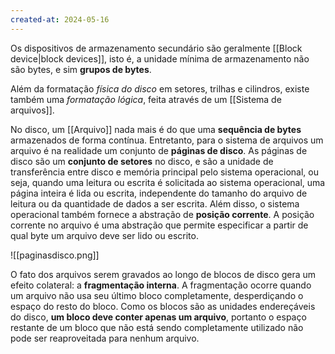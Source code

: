 ```yaml
---
created-at: 2024-05-16
---
```


Os dispositivos de armazenamento secundário são geralmente [[Block device|block devices]], isto é, a unidade mínima de armazenamento não são bytes, e sim **grupos de bytes**.

Além da formatação *física do disco* em setores, trilhas e cilindros, existe também uma *formatação lógica*, feita através de um [[Sistema de arquivos]].

No disco, um [[Arquivo]] nada mais é do que uma **sequência de bytes** armazenados de forma contínua. Entretanto, para o sistema de arquivos um arquivo é na realidade um conjunto de **páginas de disco**. As páginas de disco são um **conjunto de setores** no disco, e são a unidade de transferência entre disco e memória principal pelo sistema operacional, ou seja, quando uma leitura ou escrita é solicitada ao sistema operacional, uma página inteira é lida ou escrita, independente do tamanho do arquivo de leitura ou da quantidade de dados a ser escrita. Além disso, o sistema operacional também fornece a abstração de **posição corrente**. A posição corrente no arquivo é uma abstração que permite especificar a partir de qual byte um arquivo deve ser lido ou escrito.

![[paginasdisco.png]]

O fato dos arquivos serem gravados ao longo de blocos de disco gera um efeito colateral: a **fragmentação interna**. A fragmentação ocorre quando um arquivo não usa seu último bloco completamente, desperdiçando o espaço do resto do bloco. Como os blocos são as unidades endereçáveis do disco, **um bloco deve conter apenas um arquivo**, portanto o espaço restante de um bloco que não está sendo completamente utilizado não pode ser reaproveitada para nenhum arquivo.
